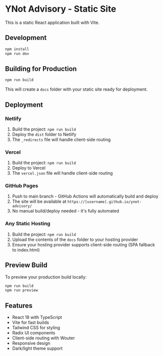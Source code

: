 # YNot Advisory - Static Site

This is a static React application built with Vite.

## Development

```bash
npm install
npm run dev
```

## Building for Production

```bash
npm run build
```

This will create a `docs` folder with your static site ready for deployment.

## Deployment

### Netlify

1. Build the project: `npm run build`
2. Deploy the `dist` folder to Netlify
3. The `_redirects` file will handle client-side routing

### Vercel

1. Build the project: `npm run build`
2. Deploy to Vercel
3. The `vercel.json` file will handle client-side routing

### GitHub Pages

1. Push to main branch - GitHub Actions will automatically build and deploy
2. The site will be available at `https://[username].github.io/ynot-advisory/`
3. No manual build/deploy needed - it's fully automated

### Any Static Hosting

1. Build the project: `npm run build`
2. Upload the contents of the `docs` folder to your hosting provider
3. Ensure your hosting provider supports client-side routing (SPA fallback to index.html)

## Preview Build

To preview your production build locally:

```bash
npm run build
npm run preview
```

## Features

- React 18 with TypeScript
- Vite for fast builds
- Tailwind CSS for styling
- Radix UI components
- Client-side routing with Wouter
- Responsive design
- Dark/light theme support
